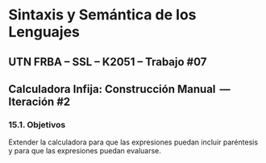 # Sintaxis y Semántica de los Lenguajes

## UTN FRBA – SSL – K2051 – Trabajo #07

## Calculadora Infija: Construcción Manual  —  Iteración #2

### 15.1. Objetivos

Extender la calculadora para que las expresiones puedan incluir paréntesis y para
que las expresiones puedan evaluarse.